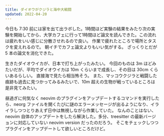 ```yaml
---
title: ダイオウがクジラと海中大戦闘
updated: 2022-04-20
---
```


今日も 7:30 前には家を出て出ラボした。1時間ほど実験の結果をみたり次の実験を開始してから、大学カフェに行って1時間ほど論文を読んできた。この流れは疲れをいい感じに分散させれるので良い。
作業で疲れたところで場所とタスクを変えれるので。
朝イチでカフェ論文よりもいい気がする。
ざっくりとだが 5 本の論文を消化できた。

生きたダイオウイカが、日本で打ち上がったみたい。
今回のものは 3m ほどみたいだが、平均でダイオウイカは 10m くらいまで成長し、その目は 30cm くらいあるらしい。
直接海で見たら相当怖そう。
また、マッコウクジラと戦闘した痕跡も過去に見つかってみるみたいで、10m 超えの生物が戦っているところは是非見てみたい。

昼過ぎに何気なく neovim のプラグインをアップデートするコマンドを実行したら、neorg ファイルを開くたびに謎のエラーメッセージが出るようになり、イライラしつつとりあえず日中は無視しながら作業していた。
なんのことはない、neovim 自体のアップデートをしたら解決した。多分、treesitter の最新バージョンに対応していない neovim version だったのだろう。
そこをチェックしつつプラグインをアップデートして欲しいところだけど。
